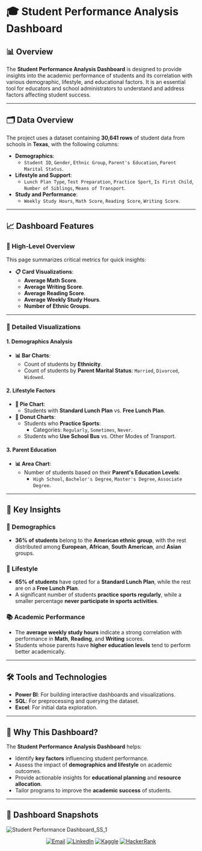 # 🎓 Student Performance Analysis Dashboard  


## 📊 Overview  
The **Student Performance Analysis Dashboard** is designed to provide insights into the academic performance of students and its correlation with various demographic, lifestyle, and educational factors. It is an essential tool for educators and school administrators to understand and address factors affecting student success.  

---

## 🗂️ Data Overview  

The project uses a dataset containing **30,641 rows** of student data from schools in **Texas**, with the following columns:  
- **Demographics**:  
  - `Student ID`, `Gender`, `Ethnic Group`, `Parent's Education`, `Parent Marital Status`.  
- **Lifestyle and Support**:  
  - `Lunch Plan Type`, `Test Preparation`, `Practice Sport`, `Is First Child`, `Number of Siblings`, `Means of Transport`.  
- **Study and Performance**:  
  - `Weekly Study Hours`, `Math Score`, `Reading Score`, `Writing Score`.  

---

## 📈 Dashboard Features  

### **📍 High-Level Overview**  
This page summarizes critical metrics for quick insights:  
- **📋 Card Visualizations**:  
  - **Average Math Score**.  
  - **Average Writing Score**.  
  - **Average Reading Score**.  
  - **Average Weekly Study Hours**.  
  - **Number of Ethnic Groups**.  

---

### **📍 Detailed Visualizations**  
#### **1. Demographics Analysis**  
- **📊 Bar Charts**:  
  - Count of students by **Ethnicity**.  
  - Count of students by **Parent Marital Status**: `Married`, `Divorced`, `Widowed`.  

#### **2. Lifestyle Factors**  
- **🍕 Pie Chart**:  
  - Students with **Standard Lunch Plan** vs. **Free Lunch Plan**.  
- **🏀 Donut Charts**:  
  - Students who **Practice Sports**:  
    - Categories: `Regularly`, `Sometimes`, `Never`.  
  - Students who **Use School Bus** vs. Other Modes of Transport.  

#### **3. Parent Education**  
- **📊 Area Chart**:  
  - Number of students based on their **Parent's Education Levels**:  
    - `High School`, `Bachelor's Degree`, `Master's Degree`, `Associate Degree`.  

---

## 📌 Key Insights  

### **👥 Demographics**  
- **36% of students** belong to the **American ethnic group**, with the rest distributed among **European**, **African**, **South American**, and **Asian** groups.  

### **🥗 Lifestyle**  
- **65% of students** have opted for a **Standard Lunch Plan**, while the rest are on a **Free Lunch Plan**.  
- A significant number of students **practice sports regularly**, while a smaller percentage **never participate in sports activities**.  

### **📚 Academic Performance**  
- The **average weekly study hours** indicate a strong correlation with performance in **Math**, **Reading**, and **Writing** scores.  
- Students whose parents have **higher education levels** tend to perform better academically.  

---

## 🛠️ Tools and Technologies  
- **Power BI**: For building interactive dashboards and visualizations.  
- **SQL**: For preprocessing and querying the dataset.  
- **Excel**: For initial data exploration.  

---

## 🌟 Why This Dashboard?  
The **Student Performance Analysis Dashboard** helps:  
- Identify **key factors** influencing student performance.  
- Assess the impact of **demographics and lifestyle** on academic outcomes.  
- Provide actionable insights for **educational planning** and **resource allocation**.  
- Tailor programs to improve the **academic success** of students.  

---

## 📸 Dashboard Snapshots  
![Student Performance Dashboard_SS_1](https://github.com/user-attachments/assets/f8440bbf-5b07-40f0-ab52-7d50fc965457)


<p align="center"> <a href="mailto:akshay.manchekar2002@gmail.com"><img src="https://img.shields.io/badge/Email-D14836?style=for-the-badge&logo=gmail&logoColor=white" alt="Email"></a> <a href="https://www.linkedin.com/in/akshaymanchekar"><img src="https://img.shields.io/badge/LinkedIn-0077B5?style=for-the-badge&logo=linkedin&logoColor=white" alt="LinkedIn"></a> <a href="https://www.kaggle.com/akshaymanchekar"><img src="https://img.shields.io/badge/Kaggle-20BEFF?style=for-the-badge&logo=kaggle&logoColor=white" alt="Kaggle"></a> <a href="https://www.hackerrank.com/akshay_mancheka1"><img src="https://img.shields.io/badge/HackerRank-2EC866?style=for-the-badge&logo=hackerrank&logoColor=white" alt="HackerRank"></a> </p>


 
